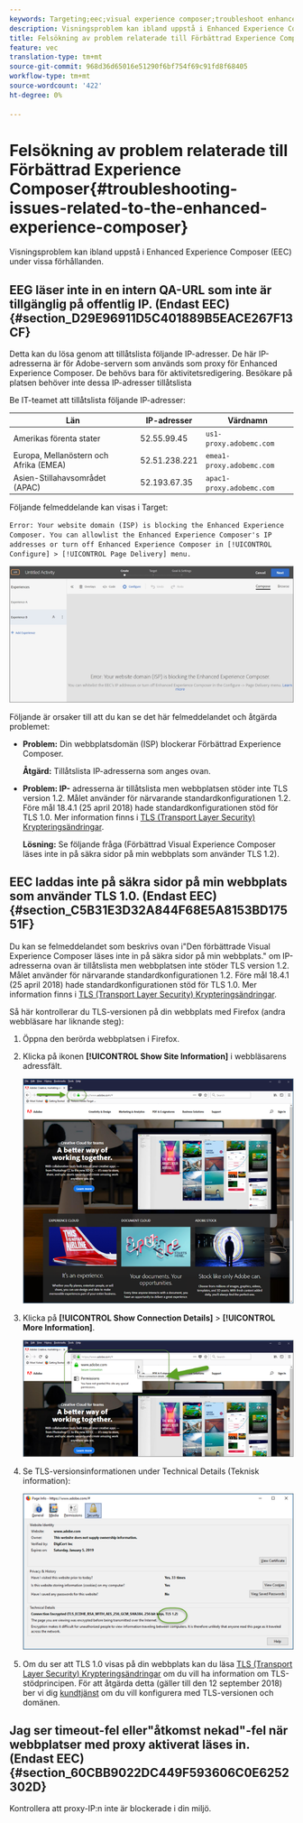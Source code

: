 ```yaml
---
keywords: Targeting;eec;visual experience composer;troubleshoot enhanced experience composer;troubleshooting
description: Visningsproblem kan ibland uppstå i Enhanced Experience Composer (EEC) under vissa förhållanden.
title: Felsökning av problem relaterade till Förbättrad Experience Composer
feature: vec
translation-type: tm+mt
source-git-commit: 968d36d65016e51290f6bf754f69c91fd8f68405
workflow-type: tm+mt
source-wordcount: '422'
ht-degree: 0%

---
```



# Felsökning av problem relaterade till Förbättrad Experience Composer{#troubleshooting-issues-related-to-the-enhanced-experience-composer}

Visningsproblem kan ibland uppstå i Enhanced Experience Composer (EEC) under vissa förhållanden.

## EEG läser inte in en intern QA-URL som inte är tillgänglig på offentlig IP. (Endast EEC) {#section_D29E96911D5C401889B5EACE267F13CF}

Detta kan du lösa genom att tillåtslista följande IP-adresser. De här IP-adresserna är för Adobe-servern som används som proxy för Enhanced Experience Composer. De behövs bara för aktivitetsredigering. Besökare på platsen behöver inte dessa IP-adresser tillåtslista

Be IT-teamet att tillåtslista följande IP-adresser:

| Län | IP-adresser | Värdnamn |
|--- |--- |--- |
| Amerikas förenta stater | 52.55.99.45 | `us1-proxy.adobemc.com` |
| Europa, Mellanöstern och Afrika (EMEA) | 52.51.238.221 | `emea1-proxy.adobemc.com` |
| Asien-Stillahavsområdet (APAC) | 52.193.67.35 | `apac1-proxy.adobemc.com` |

Följande felmeddelande kan visas i Target:

`Error: Your website domain (ISP) is blocking the Enhanced Experience Composer. You can allowlist the Enhanced Experience Composer's IP addresses or turn off Enhanced Experience Composer in [!UICONTROL Configure] > [!UICONTROL Page Delivery] menu.`

![](assets/EEC_error.png)

Följande är orsaker till att du kan se det här felmeddelandet och åtgärda problemet:

* **Problem:** Din webbplatsdomän (ISP) blockerar Förbättrad Experience Composer.

   **Åtgärd:** Tillåtslista IP-adresserna som anges ovan.

* **Problem: IP-** adresserna är tillåtslista men webbplatsen stöder inte TLS version 1.2. Målet använder för närvarande standardkonfigurationen 1.2. Före mål 18.4.1 (25 april 2018) hade standardkonfigurationen stöd för TLS 1.0. Mer information finns i  [TLS (Transport Layer Security) Krypteringsändringar](/help/c-implementing-target/c-considerations-before-you-implement-target/tls-transport-layer-security-encryption.md#concept_CC1001E9D3AE4BABAF90B8311B0A6451).

   **Lösning:** Se följande fråga (Förbättrad Visual Experience Composer läses inte in på säkra sidor på min webbplats som använder TLS 1.2).

## EEC laddas inte på säkra sidor på min webbplats som använder TLS 1.0. (Endast EEC) {#section_C5B31E3D32A844F68E5A8153BD17551F}

Du kan se felmeddelandet som beskrivs ovan i&quot;Den förbättrade Visual Experience Composer läses inte in på säkra sidor på min webbplats.&quot; om IP-adresserna ovan är tillåtslista men webbplatsen inte stöder TLS version 1.2. Målet använder för närvarande standardkonfigurationen 1.2. Före mål 18.4.1 (25 april 2018) hade standardkonfigurationen stöd för TLS 1.0. Mer information finns i [TLS (Transport Layer Security) Krypteringsändringar](/help/c-implementing-target/c-considerations-before-you-implement-target/tls-transport-layer-security-encryption.md#concept_CC1001E9D3AE4BABAF90B8311B0A6451).

Så här kontrollerar du TLS-versionen på din webbplats med Firefox (andra webbläsare har liknande steg):

1. Öppna den berörda webbplatsen i Firefox.
1. Klicka på ikonen **[!UICONTROL Show Site Information]** i webbläsarens adressfält.

   ![](assets/firefox_more_info.png)

1. Klicka på **[!UICONTROL Show Connection Details]** > **[!UICONTROL More Information]**.

   ![](assets/firefox_more_info_2.png)

1. Se TLS-versionsinformationen under Technical Details (Teknisk information):

   ![](assets/firefox_more_info_3.png)

1. Om du ser att TLS 1.0 visas på din webbplats kan du läsa [TLS (Transport Layer Security) Krypteringsändringar](/help/c-implementing-target/c-considerations-before-you-implement-target/tls-transport-layer-security-encryption.md#concept_CC1001E9D3AE4BABAF90B8311B0A6451) om du vill ha information om TLS-stödprincipen. För att åtgärda detta (gäller till den 12 september 2018) ber vi dig [kundtjänst](/help/cmp-resources-and-contact-information.md#reference_ACA3391A00EF467B87930A450050077C) om du vill konfigurera med TLS-versionen och domänen.

## Jag ser timeout-fel eller&quot;åtkomst nekad&quot;-fel när webbplatser med proxy aktiverat läses in. (Endast EEC) {#section_60CBB9022DC449F593606C0E6252302D}

Kontrollera att proxy-IP:n inte är blockerade i din miljö.
